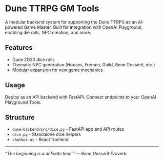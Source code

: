 # Dune TTRPG GM Tools

A modular backend system for supporting the Dune TTRPG as an AI-powered Game Master.
Built for integration with OpenAI Playground, enabling die rolls, NPC creation, and more.

## Features

- Dune 2D20 dice rolls
- Thematic NPC generation (Houses, Fremen, Guild, Bene Gesserit, etc.)
- Modular expansion for new game mechanics

## Usage

Deploy as an API backend with FastAPI. Connect endpoints to your OpenAI Playground Tools.

## Structure

- `dune-backend/src/dice.py` - FastAPI app and API routes
- `dice.py`      - Standalone dice helpers
- `chatbot-ui`   - React frontend

---

*“The beginning is a delicate time.” — Bene Gesserit Proverb*
